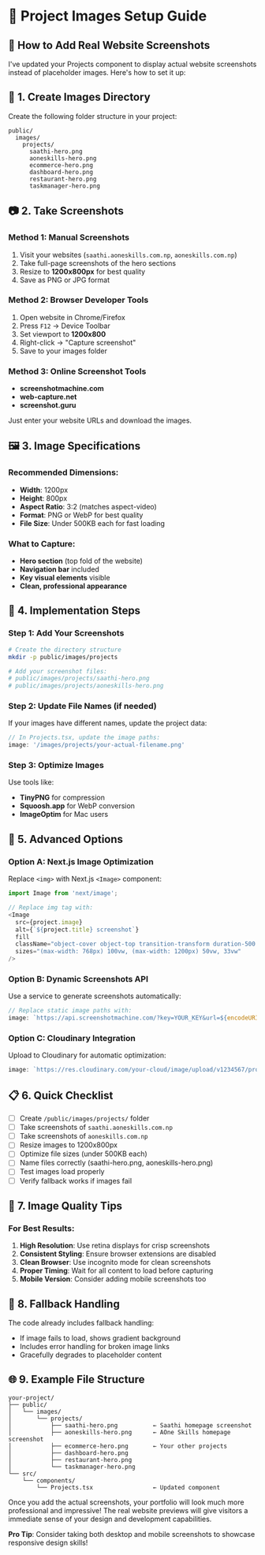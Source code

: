 # 📸 Project Images Setup Guide

## 🎯 **How to Add Real Website Screenshots**

I've updated your Projects component to display actual website screenshots instead of placeholder images. Here's how to set it up:

## 📁 **1. Create Images Directory**

Create the following folder structure in your project:

```
public/
  images/
    projects/
      saathi-hero.png
      aoneskills-hero.png
      ecommerce-hero.png
      dashboard-hero.png
      restaurant-hero.png
      taskmanager-hero.png
```

## 📷 **2. Take Screenshots**

### **Method 1: Manual Screenshots**
1. Visit your websites (`saathi.aoneskills.com.np`, `aoneskills.com.np`)
2. Take full-page screenshots of the hero sections
3. Resize to **1200x800px** for best quality
4. Save as PNG or JPG format

### **Method 2: Browser Developer Tools**
1. Open website in Chrome/Firefox
2. Press `F12` → Device Toolbar
3. Set viewport to **1200x800**
4. Right-click → "Capture screenshot"
5. Save to your images folder

### **Method 3: Online Screenshot Tools**
- **screenshotmachine.com**
- **web-capture.net** 
- **screenshot.guru**

Just enter your website URLs and download the images.

## 🖼️ **3. Image Specifications**

### **Recommended Dimensions:**
- **Width**: 1200px
- **Height**: 800px
- **Aspect Ratio**: 3:2 (matches aspect-video)
- **Format**: PNG or WebP for best quality
- **File Size**: Under 500KB each for fast loading

### **What to Capture:**
- **Hero section** (top fold of the website)
- **Navigation bar** included
- **Key visual elements** visible
- **Clean, professional appearance**

## 🔧 **4. Implementation Steps**

### **Step 1: Add Your Screenshots**
```bash
# Create the directory structure
mkdir -p public/images/projects

# Add your screenshot files:
# public/images/projects/saathi-hero.png
# public/images/projects/aoneskills-hero.png
```

### **Step 2: Update File Names (if needed)**
If your images have different names, update the project data:

```javascript
// In Projects.tsx, update the image paths:
image: '/images/projects/your-actual-filename.png'
```

### **Step 3: Optimize Images**
Use tools like:
- **TinyPNG** for compression
- **Squoosh.app** for WebP conversion
- **ImageOptim** for Mac users

## 🚀 **5. Advanced Options**

### **Option A: Next.js Image Optimization**
Replace `<img>` with Next.js `<Image>` component:

```javascript
import Image from 'next/image';

// Replace img tag with:
<Image 
  src={project.image}
  alt={`${project.title} screenshot`}
  fill
  className="object-cover object-top transition-transform duration-500 group-hover:scale-105"
  sizes="(max-width: 768px) 100vw, (max-width: 1200px) 50vw, 33vw"
/>
```

### **Option B: Dynamic Screenshots API**
Use a service to generate screenshots automatically:

```javascript
// Replace static image paths with:
image: `https://api.screenshotmachine.com/?key=YOUR_KEY&url=${encodeURIComponent(project.liveUrl)}&dimension=1200x800`
```

### **Option C: Cloudinary Integration**
Upload to Cloudinary for automatic optimization:

```javascript
image: `https://res.cloudinary.com/your-cloud/image/upload/v1234567/projects/saathi-hero.jpg`
```

## 📋 **6. Quick Checklist**

- [ ] Create `/public/images/projects/` folder
- [ ] Take screenshots of `saathi.aoneskills.com.np`
- [ ] Take screenshots of `aoneskills.com.np`
- [ ] Resize images to 1200x800px
- [ ] Optimize file sizes (under 500KB each)
- [ ] Name files correctly (saathi-hero.png, aoneskills-hero.png)
- [ ] Test images load properly
- [ ] Verify fallback works if images fail

## 🎨 **7. Image Quality Tips**

### **For Best Results:**
1. **High Resolution**: Use retina displays for crisp screenshots
2. **Consistent Styling**: Ensure browser extensions are disabled
3. **Clean Browser**: Use incognito mode for clean screenshots
4. **Proper Timing**: Wait for all content to load before capturing
5. **Mobile Version**: Consider adding mobile screenshots too

## 🔄 **8. Fallback Handling**

The code already includes fallback handling:
- If image fails to load, shows gradient background
- Includes error handling for broken image links
- Gracefully degrades to placeholder content

## 🌐 **9. Example File Structure**

```
your-project/
├── public/
│   └── images/
│       └── projects/
│           ├── saathi-hero.png          ← Saathi homepage screenshot
│           ├── aoneskills-hero.png      ← AOne Skills homepage screenshot
│           ├── ecommerce-hero.png       ← Your other projects
│           ├── dashboard-hero.png
│           ├── restaurant-hero.png
│           └── taskmanager-hero.png
└── src/
    └── components/
        └── Projects.tsx                 ← Updated component
```

Once you add the actual screenshots, your portfolio will look much more professional and impressive! The real website previews will give visitors a immediate sense of your design and development capabilities.

**Pro Tip**: Consider taking both desktop and mobile screenshots to showcase responsive design skills!